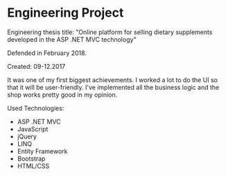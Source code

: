 # Engineering Project 

Engineering thesis title: "Online platform for selling dietary supplements developed in the ASP .NET MVC technology"

Defended in February 2018.

Created: 09-12.2017

It was one of my first biggest achievements. I worked a lot to do the UI so that it will be user-friendly. I've implemented all the business logic and the shop works pretty good in my opinion.

Used Technologies:
- ASP .NET MVC
- JavaScript
- jQuery
- LINQ
- Entity Framework
- Bootstrap
- HTML/CSS
